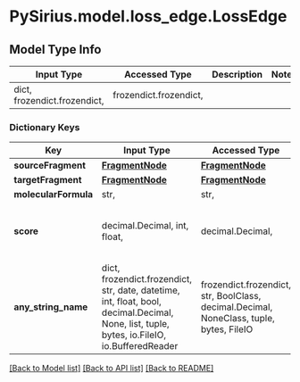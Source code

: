 # PySirius.model.loss_edge.LossEdge

## Model Type Info
Input Type | Accessed Type | Description | Notes
------------ | ------------- | ------------- | -------------
dict, frozendict.frozendict,  | frozendict.frozendict,  |  | 

### Dictionary Keys
Key | Input Type | Accessed Type | Description | Notes
------------ | ------------- | ------------- | ------------- | -------------
**sourceFragment** | [**FragmentNode**](FragmentNode.md) | [**FragmentNode**](FragmentNode.md) |  | [optional] 
**targetFragment** | [**FragmentNode**](FragmentNode.md) | [**FragmentNode**](FragmentNode.md) |  | [optional] 
**molecularFormula** | str,  | str,  |  | [optional] 
**score** | decimal.Decimal, int, float,  | decimal.Decimal,  |  | [optional] value must be a 64 bit float
**any_string_name** | dict, frozendict.frozendict, str, date, datetime, int, float, bool, decimal.Decimal, None, list, tuple, bytes, io.FileIO, io.BufferedReader | frozendict.frozendict, str, BoolClass, decimal.Decimal, NoneClass, tuple, bytes, FileIO | any string name can be used but the value must be the correct type | [optional]

[[Back to Model list]](../../README.md#documentation-for-models) [[Back to API list]](../../README.md#documentation-for-api-endpoints) [[Back to README]](../../README.md)

